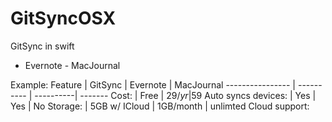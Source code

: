 # GitSyncOSX
GitSync in swift

 - Evernote - MacJournal

 Example:
Feature  | GitSync | Evernote | MacJournal 
---------------- | ---------- | ----------| -------
Cost:  | Free | 29$/yr | 59$ 
Auto syncs devices: | Yes | Yes | No
Storage: | 5GB w/ ICloud | 1GB/month | unlimted
Cloud support:
